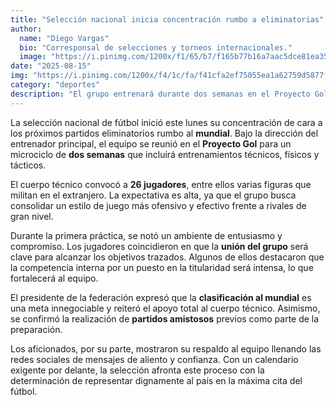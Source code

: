 ```yaml
---
title: "Selección nacional inicia concentración rumbo a eliminatorias"
author:
  name: "Diego Vargas"
  bio: "Corresponsal de selecciones y torneos internacionales."
  image: "https://i.pinimg.com/1200x/f1/65/b7/f165b77b16a7aac5dce81ea3583c91e9.jpg"
date: "2025-08-15"
img: "https://i.pinimg.com/1200x/f4/1c/fa/f41cfa2ef75055ea1a62759d5877fbee.jpg"
category: "deportes"
description: "El grupo entrenará durante dos semanas en el Proyecto Gol."
---
```



La selección nacional de fútbol inició este lunes su concentración de cara a los próximos partidos eliminatorios rumbo al **mundial**. Bajo la dirección del entrenador principal, el equipo se reunió en el **Proyecto Gol** para un microciclo de **dos semanas** que incluirá entrenamientos técnicos, físicos y tácticos.

El cuerpo técnico convocó a **26 jugadores**, entre ellos varias figuras que militan en el extranjero. La expectativa es alta, ya que el grupo busca consolidar un estilo de juego más ofensivo y efectivo frente a rivales de gran nivel.

Durante la primera práctica, se notó un ambiente de entusiasmo y compromiso. Los jugadores coincidieron en que la **unión del grupo** será clave para alcanzar los objetivos trazados. Algunos de ellos destacaron que la competencia interna por un puesto en la titularidad será intensa, lo que fortalecerá al equipo.

El presidente de la federación expresó que la **clasificación al mundial** es una meta innegociable y reiteró el apoyo total al cuerpo técnico. Asimismo, se confirmó la realización de **partidos amistosos** previos como parte de la preparación.

Los aficionados, por su parte, mostraron su respaldo al equipo llenando las redes sociales de mensajes de aliento y confianza. Con un calendario exigente por delante, la selección afronta este proceso con la determinación de representar dignamente al país en la máxima cita del fútbol.
